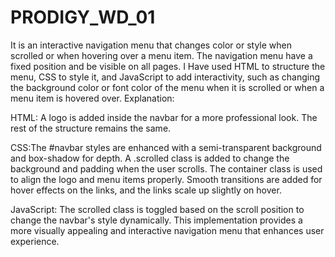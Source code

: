 # PRODIGY_WD_01
It is an interactive navigation menu that changes color or style when scrolled or when hovering over a menu item. The navigation menu have a fixed position and be visible on all pages. I Have used HTML to structure the menu, CSS to style it, and JavaScript to add interactivity, such as changing the background color or font color of the menu when it is scrolled or when a menu item is hovered over.
Explanation:

HTML: A logo is added inside the navbar for a more professional look. The rest of the structure remains the same.

CSS:The #navbar styles are enhanced with a semi-transparent background and box-shadow for depth.
A .scrolled class is added to change the background and padding when the user scrolls.
The container class is used to align the logo and menu items properly.
Smooth transitions are added for hover effects on the links, and the links scale up slightly on hover.

JavaScript: The scrolled class is toggled based on the scroll position to change the navbar's style dynamically.
This implementation provides a more visually appealing and interactive navigation menu that enhances user experience.
